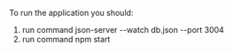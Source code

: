 To run the application you should:
1. run command json-server --watch db.json --port 3004
2. run command npm start